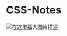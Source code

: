 # CSS-Notes

![在这里插入图片描述](https://img-blog.csdnimg.cn/img_convert/95a7838f7629ab2fcd020b353878449d.png#pic_center)
